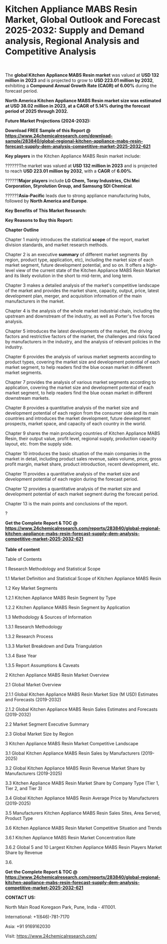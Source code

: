 <h1>Kitchen Appliance MABS Resin Market, Global Outlook and Forecast 2025-2032: Supply and Demand analysis, Regional Analysis and Competitive Analysis</h1><br/><p>The <strong>global Kitchen Appliance MABS Resin market</strong> was valued at <strong>USD 132 million in 2023</strong> and is projected to grow to <strong>USD 223.01 million by 2032</strong>, exhibiting a <strong>Compound Annual Growth Rate (<strong>CAGR</strong>) of 6.00%</strong> during the forecast period.</p><p><strong>North America Kitchen Appliance MABS Resin market size was estimated at USD 38.02 million in 2023, at a <strong>CAGR</strong> of 5.14% during the forecast period of 2025 through 2032.</strong></p><p><strong>Future Market Projections (2024-2032):</strong></p><div><b>Download FREE Sample of this Report @ <a href="https://www.24chemicalresearch.com/download-sample/283840/global-regional-kitchen-appliance-mabs-resin-forecast-supply-dem-analysis-competitive-market-2025-2032-621">https://www.24chemicalresearch.com/download-sample/283840/global-regional-kitchen-appliance-mabs-resin-forecast-supply-dem-analysis-competitive-market-2025-2032-621</a></b></div><p><strong>Key players</strong> in the Kitchen Appliance MABS Resin market include:</p><p>??????The market was valued at <strong>USD 132 million in 2023</strong> and is projected to reach <strong>USD 223.01 million by 2032</strong>, with a <strong>CAGR</strong> of <strong>6.00%</strong>.</p><p>??????<strong>Major players</strong> include <strong>LG Chem, Toray Industries, Chi Mei Corporation, Styrolution Group, and Samsung SDI Chemical</strong>.</p><p>??????<strong>Asia-Pacific</strong> leads due to strong appliance manufacturing hubs, followed by <strong>North America and Europe</strong>.</p><p><strong>Key Benefits of This Market Research:</strong></p><p><strong>Key <strong>Reasons to Buy</strong> this Report:</strong></p><p><strong>Chapter Outline</strong></p><p>Chapter 1 mainly introduces the statistical <strong>scope</strong> of the report, market division standards, and market research methods.</p><p>Chapter 2 is an executive <strong>summary</strong> of different market segments (by region, product type, application, etc), including the market size of each market segment, future development potential, and so on. It offers a high-level view of the current state of the Kitchen Appliance MABS Resin Market and its likely evolution in the short to mid-term, and long term.</p><p>Chapter 3 makes a detailed analysis of the market's competitive landscape of the market and provides the market share, capacity, output, price, latest development plan, merger, and acquisition information of the main manufacturers in the market.</p><p>Chapter 4 is the analysis of the whole market industrial chain, including the upstream and downstream of the industry, as well as Porter's five forces analysis.</p><p>Chapter 5 introduces the latest developments of the market, the driving factors and restrictive factors of the market, the challenges and risks faced by manufacturers in the industry, and the analysis of relevant policies in the industry.</p><p>Chapter 6 provides the analysis of various market segments according to product types, covering the market size and development potential of each market segment, to help readers find the blue ocean market in different market segments.</p><p>Chapter 7 provides the analysis of various market segments according to application, covering the market size and development potential of each market segment, to help readers find the blue ocean market in different downstream markets.</p><p>Chapter 8 provides a quantitative analysis of the market size and development potential of each region from the consumer side and its main countries and introduces the market development, future development prospects, market space, and capacity of each country in the world.</p><p>Chapter 9 shares the main producing countries of Kitchen Appliance MABS Resin, their output value, profit level, regional supply, production capacity layout, etc. from the supply side.</p><p>Chapter 10 introduces the basic situation of the main companies in the market in detail, including product sales revenue, sales volume, price, gross profit margin, market share, product introduction, recent development, etc.</p><p>Chapter 11 provides a quantitative analysis of the market size and development potential of each region during the forecast period.</p><p>Chapter 12 provides a quantitative analysis of the market size and development potential of each market segment during the forecast period.</p><p>Chapter 13 is the main points and conclusions of the report.</p><p>? </p><div><b>Get the Complete Report & TOC @ <a href="https://www.24chemicalresearch.com/reports/283840/global-regional-kitchen-appliance-mabs-resin-forecast-supply-dem-analysis-competitive-market-2025-2032-621">https://www.24chemicalresearch.com/reports/283840/global-regional-kitchen-appliance-mabs-resin-forecast-supply-dem-analysis-competitive-market-2025-2032-621</a></b></div><br><b>Table of content</b><p>Table of Contents<br />
 
 1 Research Methodology and Statistical Scope<br />
 
 1.1 Market Definition and Statistical Scope of Kitchen Appliance MABS Resin<br />
 
 1.2 Key Market Segments<br />
 
 1.2.1 Kitchen Appliance MABS Resin Segment by Type<br />
 
 1.2.2 Kitchen Appliance MABS Resin Segment by Application<br />
 
 1.3 Methodology & Sources of Information<br />
 
 1.3.1 Research Methodology<br />
 
 1.3.2 Research Process<br />
 
 1.3.3 Market Breakdown and Data Triangulation<br />
 
 1.3.4 Base Year<br />
 
 1.3.5 Report Assumptions & Caveats<br />
 
 2 Kitchen Appliance MABS Resin Market Overview<br />
 
 2.1 Global Market Overview<br />
 
 2.1.1 Global Kitchen Appliance MABS Resin Market Size (M USD) Estimates and Forecasts (2019-2032)<br />
 
 2.1.2 Global Kitchen Appliance MABS Resin Sales Estimates and Forecasts (2019-2032)<br />
 
 2.2 Market Segment Executive Summary<br />
 
 2.3 Global Market Size by Region<br />
 
 3 Kitchen Appliance MABS Resin Market Competitive Landscape<br />
 
 3.1 Global Kitchen Appliance MABS Resin Sales by Manufacturers (2019-2025)<br />
 
 3.2 Global Kitchen Appliance MABS Resin Revenue Market Share by Manufacturers (2019-2025)<br />
 
 3.3 Kitchen Appliance MABS Resin Market Share by Company Type (Tier 1, Tier 2, and Tier 3)<br />
 
 3.4 Global Kitchen Appliance MABS Resin Average Price by Manufacturers (2019-2025)<br />
 
 3.5 Manufacturers Kitchen Appliance MABS Resin Sales Sites, Area Served, Product Type<br />
 
 3.6 Kitchen Appliance MABS Resin Market Competitive Situation and Trends<br />
 
 3.6.1 Kitchen Appliance MABS Resin Market Concentration Rate<br />
 
 3.6.2 Global 5 and 10 Largest Kitchen Appliance MABS Resin Players Market Share by Revenue<br />
 
 3.6.<br><div><b>Get the Complete Report & TOC @ <a href="https://www.24chemicalresearch.com/reports/283840/global-regional-kitchen-appliance-mabs-resin-forecast-supply-dem-analysis-competitive-market-2025-2032-621">https://www.24chemicalresearch.com/reports/283840/global-regional-kitchen-appliance-mabs-resin-forecast-supply-dem-analysis-competitive-market-2025-2032-621</a></b></div></p>
 
 <b>CONTACT US:</b><br>
 
 North Main Road Koregaon Park, Pune, India - 411001.<br/>
 
 International: +1(646)-781-7170<br/>
 
 Asia: +91 9169162030<br/>
 
 Visit: <a href="https://www.24chemicalresearch.com/">https://www.24chemicalresearch.com/</a>
 
 <br>